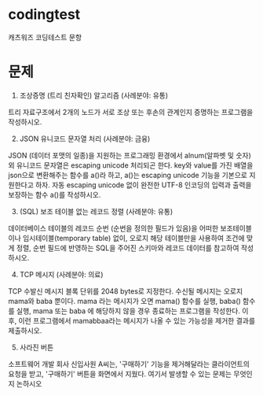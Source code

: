 # codingtest
캐츠워즈 코딩테스트 문항

# 문제
1. 조상증명 (트리 친자확인) 알고리즘 (사례분야: 유통)

트리 자료구조에서 2개의 노드가 서로 조상 또는 후손의 관계인지 증명하는 프로그램을 작성하시오.

2. JSON 유니코드 문자열 처리 (사례분야: 금융)

JSON (데이터 포맷의 일종)을 지원하는 프로그래밍 환경에서 alnum(알파벳 및 숫자) 외 유니코드 문자열은 escaping unicode 처리되곤 한다.
key와 value를 가진 배열을 json으로 변환해주는 함수를 a()라 하고, a()는 escaping unicode 기능을 기본으로 지원한다고 하자.
자동 escaping unicode 없이 완전한 UTF-8 인코딩의 입력과 출력을 보장하는 함수 a()를 작성하시오.

3. (SQL) 보조 테이블 없는 레코드 정렬 (사례분야: 유통)

데이터베이스 테이블의 레코드 순번 (순번을 정의한 필드가 있음)을 어떠한 보조테이블이나 임시테이블(temporary table) 없이, 오로지 해당 테이블만을 사용하여 조건에 맞게 정렬, 순번 필드에 반영하는 SQL을 주어진 스키마와 레코드 데이터를 참고하여 작성하시오.

4. TCP 메시지 (사례분야: 의료)

TCP 수발신 메시지 블록 단위를 2048 bytes로 지정한다. 수신될 메시지는 오로지 mama와 baba 뿐이다. mama 라는 메시지가 오면 mama() 함수를 실행, baba() 함수를 실행, mama 또는 baba 에 해당하지 않을 경우 종료하는 프로그램을 작성한다. 이후, 이런 프로그램에서 mamabbaa라는 메시지가 나올 수 있는 가능성을 제거한 결과를 제출하시오.

5. 사라진 버튼

소프트웨어 개발 회사 신입사원 A씨는, '구매하기' 기능을 제거해달라는 클라이언트의 요청을 받고, '구매하기' 버튼을 화면에서 지웠다. 여기서 발생할 수 있는 문제는 무엇인지 논하시오

